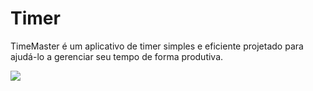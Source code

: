 <h1>Timer</h1>
<p>TimeMaster é um aplicativo de timer simples e eficiente projetado para ajudá-lo a gerenciar seu tempo de forma produtiva.</p>
<img src="https://github.com/faelreis/timer/assets/87779561/87220dd9-3767-449a-9c40-61a3b1e852d](https://github.com/faelreis/timer/assets/87779561/fe89aecc-9ab4-45f8-9ff8-f987745995ca">
